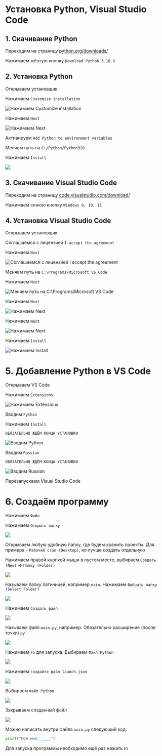 # Установка Python, Visual Studio Code

## 1. Скачивание Python

Переходим на страницу [python.org/downloads/](https://www.python.org/downloads/)

Нажимаем жёлтую кнопку ```Download Python 3.10.8```


## 2. Установка Python

Открываем установщик

Нажимаем ```Customize installation```

![Нажимаем ```Customize installation```](/screen/Screenshot_2.png)

Нажимаем ```Next```

![Нажимаем ```Next```](/screen/Screenshot_3.png)

Активируем ```Add Python to environment variables```

Меняем путь на ```C:/Python/Python310```

Нажимаем ```Install```

![](/screen/Screenshot_4.png)


## 3. Скачивание Visual Studio Code

Переходим на страницу [code.visualstudio.com/download/](https://code.visualstudio.com/download)

Нажимаем синюю кнопку ```Windows 8, 10, 11```


## 4. Установка Visual Studio Code

Открываем установщик

Соглашаемся с лицензией ```I accept the agreement```

Нажимаем ```Next```

![Соглашаемся с лицензией ```I accept the agreement```](/screen/Screenshot_6.png)

Меняем путь на ```C:\Programs\Microsoft VS Code```

Нажимаем ```Next```

![Меняем путь на ```C:\Programs\Microsoft VS Code```](/screen/Screenshot_7.png)

Нажимаем ```Next```

![Нажимаем ```Next```](/screen/Screenshot_8.png)

Нажимаем ```Next```

![Нажимаем ```Next```](/screen/Screenshot_9.png)

Нажимаем ```Install```

![Нажимаем ```Install```](/screen/Screenshot_10.png)


# 5. Добавление Python в VS Code

Открываем VS Code

Нажимаем ```Extensions```

![Нажимаем ```Extensions```](/screen/Screenshot_11.png)

Вводим ```Python```

Нажимаем ```Install```

```ОБЯЗАТЕЛЬНО ЖДЁМ КОНЦА УСТАНОВКИ```

![Вводим ```Python```](/screen/Screenshot_12.png)

Вводим ```Russian```

```ОБЯЗАТЕЛЬНО ЖДЁМ КОНЦА УСТАНОВКИ```

![Вводим ```Russian```](/screen/Screenshot_13.png)

Перезапускаем Visual Studio Code


# 6. Создаём программу

Нажимаем ```Файл```

Нажимаем ```Открыть папку```

![](/screen/first/Screenshot_1.png)

Открываем любую удобную папку, где будем хранить проекты. Для примера - ```Рабочий стол (Desktop)```, но лучше создать отдельную

Нажимаем правой кнопкой мыши в пустом месте, выбираем ```Создать (New)``` -> ```Папку (Folder)```

![](/screen/first/Screenshot_2.png)

Называем папку латиницей, например ```main```. Нажимаем ```Выбрать папку (Select Folder)```

![](/screen/first/Screenshot_3.png)

Нажимаем ```Создать файл```

![](/screen/first/Screenshot_4.png)

Называем файл ```main.py```, например. Обязательно расширение (после точки) ```py```

![](/screen/first/Screenshot_5.png)

Нажимаем ```F5``` для запуска. Выбираем ```Файл Python```

![](/screen/first/Screenshot_6.png)

Нажимаем ```создайте файл launch.json```

![](/screen/first/Screenshot_7.png)

Выбираем ```Файл Python```

![](/screen/first/Screenshot_8.png)

Закрываем созданный файл

![](/screen/first/Screenshot_9.png)

Можно написать внутри файла ```main.py``` следующий код:

```python
print("Моё имя: ____")
```

Для запуска программы необходимо ещё раз нажать ```F5```
